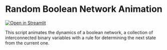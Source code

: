 # Random Boolean Network Animation

[![Open in Streamlit](https://static.streamlit.io/badges/streamlit_badge_black_white.svg)](https://boolean-network.streamlit.app/)

This script animates the dynamics of a boolean network, a collection of interconnected binary variables with a rule for determining the next state from the current one.
